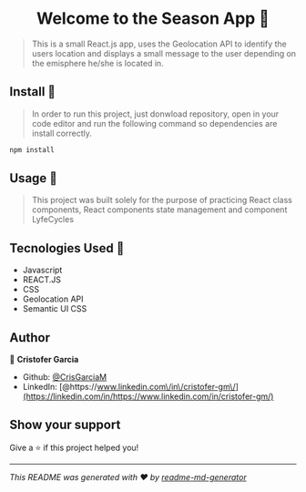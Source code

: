 <h1 align="center">Welcome to the Season App 👋</h1>
<p>
</p>

> This is a small React.js app, uses the Geolocation API to identify the users location and displays a small message to the user depending on the emisphere he/she is located in.

## Install :rocket:

> In order to run this project, just donwload repository, open in your code editor and run the following command so dependencies are install correctly.

```sh
npm install
```

## Usage :school_satchel:

> This project was built solely for the purpose of practicing React class components, React components state management and component LyfeCycles

## Tecnologies Used :nut_and_bolt:

- Javascript
- REACT.JS
- CSS
- Geolocation API
- Semantic UI CSS

## Author

👤 **Cristofer Garcia**

- Github: [@CrisGarciaM](https://github.com/CrisGarciaM)
- LinkedIn: [@https:\/\/www.linkedin.com\/in\/cristofer-gm\/](https://linkedin.com/in/https://www.linkedin.com/in/cristofer-gm/)

## Show your support

Give a ⭐️ if this project helped you!

---

_This README was generated with ❤️ by [readme-md-generator](https://github.com/kefranabg/readme-md-generator)_
